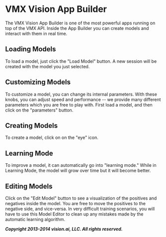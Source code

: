 # VMX Vision App Builder


The VMX Vision App Builder is one of the most powerful apps running on
top of the VMX API.  Inside the App Builder you can create models and
interact with them in real time.

## Loading Models

To load a model, just click the "Load Model" button.  A new session
will be created with the model you just selected.

## Customizing Models

To customize a model, you can change its internal parameters.  With
these knobs, you can adjust speed and performance -- we provide many
different parameters which you are free to play with.  First load a
model, and then click on the "parameters" button.

## Creating Models

To create a model, click on on the "eye" icon.

## Learning Mode

To improve a model, it can automatically go into "learning mode."
While in Learning Mode, the model will grow over time but it will
become better.

## Editing Models

Click on the "Edit Model" button to see a visualization of the
positives and negatives inside the model.  You are free to move the
positives to the negative side, and vice-versa.  In very difficult
training scenarios, you will have to use this Model Editor to clean up
any mistakes made by the automatic learning algorithm.

***Copyright 2013-2014 vision.ai, LLC. All rights reserved.***
